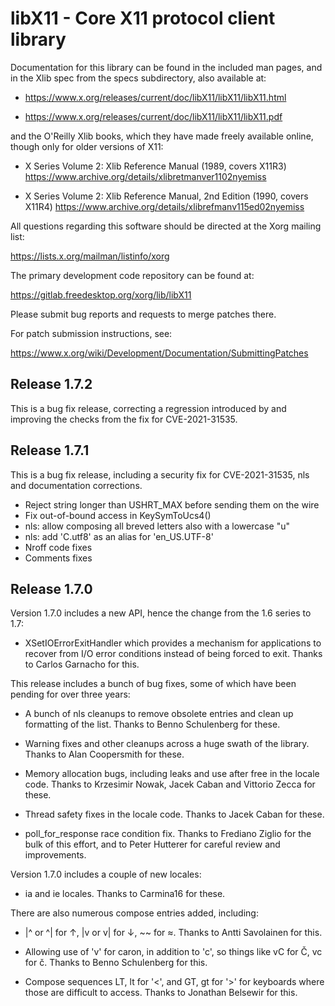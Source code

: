 # libX11 - Core X11 protocol client library

Documentation for this library can be found in the included man pages,
and in the Xlib spec from the specs subdirectory, also available at:

 - https://www.x.org/releases/current/doc/libX11/libX11/libX11.html

 - https://www.x.org/releases/current/doc/libX11/libX11/libX11.pdf

and the O'Reilly Xlib books, which they have made freely available online,
though only for older versions of X11:

 - X Series Volume 2: Xlib Reference Manual (1989, covers X11R3)
   https://www.archive.org/details/xlibretmanver1102nyemiss

 - X Series Volume 2: Xlib Reference Manual, 2nd Edition (1990, covers X11R4)
   https://www.archive.org/details/xlibrefmanv115ed02nyemiss

All questions regarding this software should be directed at the
Xorg mailing list:

  https://lists.x.org/mailman/listinfo/xorg

The primary development code repository can be found at:

  https://gitlab.freedesktop.org/xorg/lib/libX11

Please submit bug reports and requests to merge patches there.

For patch submission instructions, see:

  https://www.x.org/wiki/Development/Documentation/SubmittingPatches

## Release 1.7.2

This is a bug fix release, correcting a regression introduced by and
improving the checks from the fix for CVE-2021-31535.

## Release 1.7.1

This is a bug fix release, including a security fix for
CVE-2021-31535, nls and documentation corrections.

 * Reject string longer than USHRT_MAX before sending them on the wire
 * Fix out-of-bound access in KeySymToUcs4()
 * nls: allow composing all breved letters also with a lowercase "u"
 * nls: add 'C.utf8' as an alias for 'en_US.UTF-8'
 * Nroff code fixes
 * Comments fixes

## Release 1.7.0

Version 1.7.0 includes a new API, hence the change from the 1.6 series
to 1.7:

 * XSetIOErrorExitHandler which provides a mechanism for applications
   to recover from I/O error conditions instead of being forced to
   exit. Thanks to Carlos Garnacho for this.

This release includes a bunch of bug fixes, some of which have been
pending for over three years:

 * A bunch of nls cleanups to remove obsolete entries and clean up
   formatting of the list. Thanks to Benno Schulenberg for these.

 * Warning fixes and other cleanups across a huge swath of the
   library. Thanks to Alan Coopersmith for these.

 * Memory allocation bugs, including leaks and use after free in the
   locale code. Thanks to Krzesimir Nowak, Jacek Caban and Vittorio
   Zecca for these.

 * Thread safety fixes in the locale code. Thanks to Jacek Caban for
   these.

 * poll_for_response race condition fix. Thanks to Frediano Ziglio for
   the bulk of this effort, and to Peter Hutterer for careful review
   and improvements.

Version 1.7.0 includes a couple of new locales:

 * ia and ie locales. Thanks to Carmina16 for these.

There are also numerous compose entries added, including:

 * |^ or ^| for ↑, |v or v| for ↓, ~~ for ≈. Thanks to Antti
   Savolainen for this.

 * Allowing use of 'v' for caron, in addition to 'c', so things like
   vC for Č, vc for č. Thanks to Benno Schulenberg for this.

 * Compose sequences LT, lt for '<', and GT, gt for '>' for keyboards
   where those are difficult to access. Thanks to Jonathan Belsewir
   for this.
